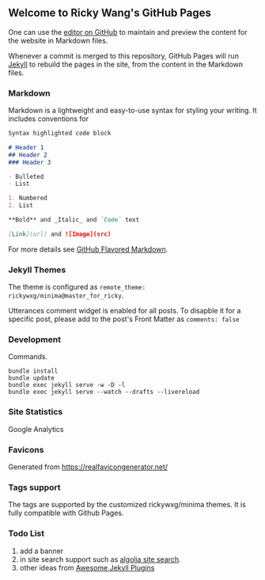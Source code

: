 ## Welcome to Ricky Wang's GitHub Pages

One can use the [editor on GitHub](https://github.com/rickywxg/rickywxg.github.io/edit/master/README.md) to maintain and preview the content for the website in Markdown files.

Whenever a commit is merged to this repository, GitHub Pages will run [Jekyll](https://jekyllrb.com/) to rebuild the pages in the site, from the content in the Markdown files.

### Markdown

Markdown is a lightweight and easy-to-use syntax for styling your writing. It includes conventions for

```markdown
Syntax highlighted code block

# Header 1
## Header 2
### Header 3

- Bulleted
- List

1. Numbered
2. List

**Bold** and _Italic_ and `Code` text

[Link](url) and ![Image](src)
```

For more details see [GitHub Flavored Markdown](https://guides.github.com/features/mastering-markdown/).

### Jekyll Themes

The theme is configured as `remote_theme: rickywxg/minima@master_for_ricky`.

Utterances comment widget is enabled for all posts. To disapble it for a specific post, please add to the post's
Front Matter as `comments: false`

### Development

Commands.
```shell
bundle install
bundle update
bundle exec jekyll serve -w -D -l
bundle exec jekyll serve --watch --drafts --livereload
```

### Site Statistics
Google Analytics

### Favicons
Generated from https://realfavicongenerator.net/

### Tags support
The tags are supported by the customized rickywxg/minima themes. It is fully compatible with Github Pages.

### Todo List

1. add a banner
2. in site search support such as [algolia site search](https://community.algolia.com/jekyll-algolia/).
3. other ideas from [Awesome Jekyll Plugins](https://github.com/planetjekyll/awesome-jekyll-plugins)
